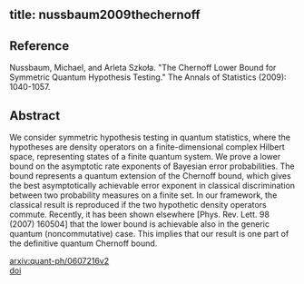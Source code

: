 title: nussbaum2009thechernoff
---


## Reference

Nussbaum, Michael, and Arleta Szkoła. "The Chernoff Lower Bound for Symmetric Quantum Hypothesis Testing." The Annals of Statistics (2009): 1040-1057.

## Abstract 
  We consider symmetric hypothesis testing in quantum statistics, where the
hypotheses are density operators on a finite-dimensional complex Hilbert space,
representing states of a finite quantum system. We prove a lower bound on the
asymptotic rate exponents of Bayesian error probabilities. The bound represents
a quantum extension of the Chernoff bound, which gives the best asymptotically
achievable error exponent in classical discrimination between two probability
measures on a finite set. In our framework, the classical result is reproduced
if the two hypothetic density operators commute. Recently, it has been shown
elsewhere [Phys. Rev. Lett. 98 (2007) 160504] that the lower bound is
achievable also in the generic quantum (noncommutative) case. This implies that
our result is one part of the definitive quantum Chernoff bound.

    

[arxiv:quant-ph/0607216v2](https://arxiv.org/abs/quant-ph/0607216v2)    
[doi](https://doi.org/10.1214/08-AOS593)
